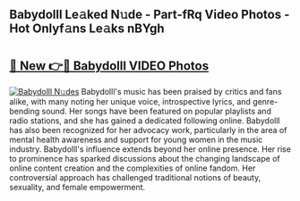 ## Babydolll Le𝚊ked N𝚞de - Part-fRq Video Photos - Hot Onlyf𝚊ns Le𝚊ks nBYgh

# <h2><a href="http://ab97866.deff.icu/?id=Babydolll">🔗 New 👉🔴 Babydolll VIDEO Photos</a></h2>

[![Babydolll N𝚞des](https://i.imgur.com/rIISA9y.gif)](http://ab97866.deff.icu/?id=Babydolll)
Babydolll's music has been praised by critics and fans alike, with many noting her unique voice, introspective lyrics, and genre-bending sound. Her songs have been featured on popular playlists and radio stations, and she has gained a dedicated following online. Babydolll has also been recognized for her advocacy work, particularly in the area of mental health awareness and support for young women in the music industry. Babydolll's influence extends beyond her online presence. Her rise to prominence has sparked discussions about the changing landscape of online content creation and the complexities of online fandom. Her controversial approach has challenged traditional notions of beauty, sexuality, and female empowerment.
